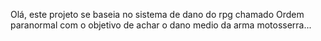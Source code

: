 Olá, este projeto se baseia no sistema de dano do rpg chamado Ordem paranormal com o objetivo de achar o dano medio da arma motosserra...